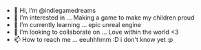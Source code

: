 - 👋 Hi, I’m @indiegamedreams
- 👀 I’m interested in ... Making a game to make my children proud
- 🌱 I’m currently learning ... epic unreal engine
- 💞️ I’m looking to collaborate on ... Love within the world <3
- 📫 How to reach me ... eeuhhhmm :D i don't know yet :p

<!---
indiegamedreams/indiegamedreams is a ✨ special ✨ repository because its `README.md` (this file) appears on your GitHub profile.
You can click the Preview link to take a look at your changes.
--->
